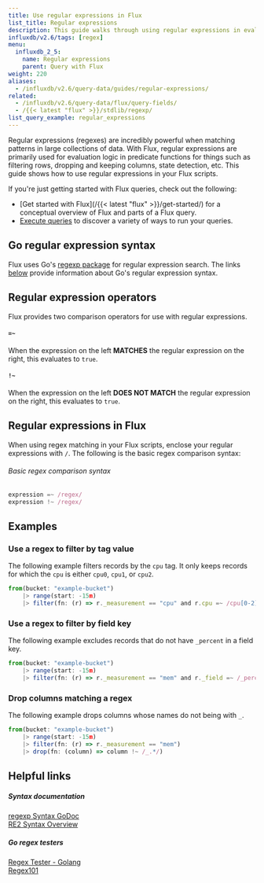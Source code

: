 ```yaml
---
title: Use regular expressions in Flux
list_title: Regular expressions
description: This guide walks through using regular expressions in evaluation logic in Flux functions.
influxdb/v2.6/tags: [regex]
menu:
  influxdb_2_5:
    name: Regular expressions
    parent: Query with Flux
weight: 220
aliases:
  - /influxdb/v2.6/query-data/guides/regular-expressions/
related:
  - /influxdb/v2.6/query-data/flux/query-fields/
  - /{{< latest "flux" >}}/stdlib/regexp/
list_query_example: regular_expressions
---
```


Regular expressions (regexes) are incredibly powerful when matching patterns in large collections of data.
With Flux, regular expressions are primarily used for evaluation logic in predicate functions for things
such as filtering rows, dropping and keeping columns, state detection, etc.
This guide shows how to use regular expressions in your Flux scripts.

If you're just getting started with Flux queries, check out the following:

- [Get started with Flux](/{{< latest "flux" >}}/get-started/) for a conceptual overview of Flux and parts of a Flux query.
- [Execute queries](/influxdb/v2.6/query-data/execute-queries/) to discover a variety of ways to run your queries.

## Go regular expression syntax
Flux uses Go's [regexp package](https://golang.org/pkg/regexp/) for regular expression search.
The links [below](#helpful-links) provide information about Go's regular expression syntax.

## Regular expression operators
Flux provides two comparison operators for use with regular expressions.

#### `=~`
When the expression on the left **MATCHES** the regular expression on the right, this evaluates to `true`.

#### `!~`
When the expression on the left **DOES NOT MATCH** the regular expression on the right, this evaluates to `true`.

## Regular expressions in Flux
When using regex matching in your Flux scripts, enclose your regular expressions with `/`.
The following is the basic regex comparison syntax:

###### Basic regex comparison syntax
```js
expression =~ /regex/
expression !~ /regex/
```
## Examples

### Use a regex to filter by tag value
The following example filters records by the `cpu` tag.
It only keeps records for which the `cpu` is either `cpu0`, `cpu1`, or `cpu2`.

```js
from(bucket: "example-bucket")
    |> range(start: -15m)
    |> filter(fn: (r) => r._measurement == "cpu" and r.cpu =~ /cpu[0-2]$/)
```

### Use a regex to filter by field key
The following example excludes records that do not have `_percent` in a field key.

```js
from(bucket: "example-bucket")
    |> range(start: -15m)
    |> filter(fn: (r) => r._measurement == "mem" and r._field =~ /_percent/)
```

### Drop columns matching a regex
The following example drops columns whose names do not being with `_`.

```js
from(bucket: "example-bucket")
    |> range(start: -15m)
    |> filter(fn: (r) => r._measurement == "mem")
    |> drop(fn: (column) => column !~ /_.*/)
```

## Helpful links

##### Syntax documentation
[regexp Syntax GoDoc](https://godoc.org/regexp/syntax)  
[RE2 Syntax Overview](https://github.com/google/re2/wiki/Syntax)

##### Go regex testers
[Regex Tester - Golang](https://regex-golang.appspot.com/assets/html/index.html)  
[Regex101](https://regex101.com/)
